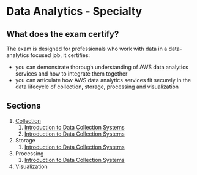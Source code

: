 # Data Analytics - Specialty

## What does the exam certify?

The exam is designed for professionals who work with data in a data-analytics focused job, it certifies:
  * you can demonstrate thorough understanding of AWS data analytics services and how to integrate them together
  * you can articulate how AWS data analytics services fit securely in the data lifecycle of collection, storage, processing and visualization

## Sections

1. [Collection](topics/1_collection)
    1. [Introduction to Data Collection Systems](topics/1_collection/01_theory.md)
    2. [Introduction to Data Collection Systems](topics/1_collection/01_theory.md)
2. Storage
    1. [Introduction to Data Collection Systems](topics/1_collection/01_theory.md)
3. Processing
    1. [Introduction to Data Collection Systems](topics/1_collection/01_theory.md)
4. Visualization
